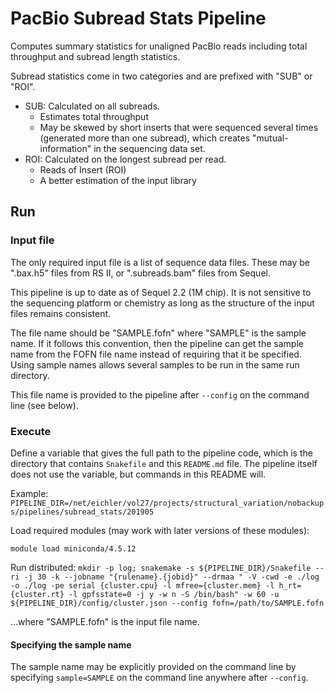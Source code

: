 # PacBio Subread Stats Pipeline #

Computes summary statistics for unaligned PacBio reads including total throughput and subread length statistics.

Subread statistics come in two categories and are prefixed with "SUB" or "ROI".

* SUB: Calculated on all subreads.
  * Estimates total throughput
  * May be skewed by short inserts that were sequenced several times (generated more than one subread), which creates
    "mutual-information" in the sequencing data set. 
* ROI: Calculated on the longest subread per read.
  * Reads of Insert (ROI)
  * A better estimation of the input library


## Run ##

### Input file ###

The only required input file is a list of sequence data files. These may be ".bax.h5" files from RS II, or
".subreads.bam" files from Sequel.

This pipeline is up to date as of Sequel 2.2 (1M chip). It is not sensitive to the sequencing platform or chemistry
as long as the structure of the input files remains consistent.

The file name should be "SAMPLE.fofn" where "SAMPLE" is the sample name. If it follows this convention, then the
pipeline can get the sample name from the FOFN file name instead of requiring that it be specified. Using sample names
allows several samples to be run in the same run directory.

This file name is provided to the pipeline after `--config` on the command line (see below).

### Execute ###

Define a variable that gives the full path to the pipeline code, which is the directory that contains `Snakefile`
and this `README.md` file. The pipeline itself does not use the variable, but commands in this README will.

Example:
`PIPELINE_DIR=/net/eichler/vol27/projects/structural_variation/nobackups/pipelines/subread_stats/201905`

Load required modules (may work with later versions of these modules):
```
module load miniconda/4.5.12
```

Run distributed:
`mkdir -p log; snakemake -s ${PIPELINE_DIR}/Snakefile --ri -j 30 -k --jobname "{rulename}.{jobid}" --drmaa " -V -cwd -e ./log -o ./log -pe serial {cluster.cpu} -l mfree={cluster.mem} -l h_rt={cluster.rt} -l gpfsstate=0 -j y -w n -S /bin/bash" -w 60 -u ${PIPELINE_DIR}/config/cluster.json --config fofn=/path/to/SAMPLE.fofn`

...where "SAMPLE.fofn" is the input file name.


#### Specifying the sample name ####

The sample name may be explicitly provided on the command line by specifying `sample=SAMPLE` on the command line
anywhere after `--config`.
